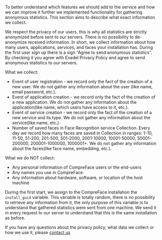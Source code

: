To better understand which features we should add to the service and how we can improve it further we implemented functionality for gathering anonymous statistics. This section aims to describe what exact information we collect.

We respect the privacy of our users, this is why all statistics are strictly anonymized before sent to our servers. There is no possibility to de-anonymize received information. In short, we collect information about how many users, applications, services, and faces your installation has. During the first user sign up there is a sign “Agree to send anonymous statistics”. By checking it you agree with Exadel Privacy Policy and agree to send anonymous statistics to our servers.

What we collect:
* Event of user registration - we record only the fact of the creation of a new user. We do not gather any information about the user
(like name, email password, etc.).
* Event of application creation - we record only the fact of the creation of a new application. We do not gather any information about the application(like name, which users have access to it, etc.).
* Event of service creation - we record only the fact of the creation of a new service and its type. We do not gather any information about 
  the service(like name, etc.).
* Number of saved faces in Face Recognition service Collection. Every day we record how many faces are saved in Collection in ranges: 1-10, 11-50, 51-200, 201-500, 501-2000, 2001-10000, 10001-50000, 50001-200000, 200001-1000000, 1000001+. We do not gather any information about the faces(like face name, embedding, etc.).

What we do NOT collect:
* Any personal information of CompreFace users or the end-users
* Any names you use in CompreFace
* Any information about hardware, software, or location of the host machine

During the first start, we assign to the CompreFace installation the `install_guid` variable. This variable is totally random, there is no possibility to retrieve any information from it, the only purpose of this variable is to understand that gathered statistics were sent from one machine. We send it in every request to our server to understand that this is the same installation as before.

If you have any questions about the privacy policy, what data we collect or how we use it, please [contact us](compreface.support@exadel.com)